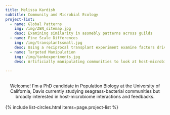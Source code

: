 ```yaml
---
title: Melissa Kardish
subtitle: Community and Microbial Ecology
project-list: 
  - name: Global Patterns
    img: /img/ZEN_sitemap.jpg
    desc: Examining similarity in assmebly patterns across guilds
  - name: Fine Scale Differences
    img: /img/transplantssmall.jpg
    desc: Using a reciprocal transplant experiment examine factors driving local bacterial assemblages
  - name: Targeted Manipulation
    img: /img/tankexperiments.jpg
    desc: Artificially manipulating communities to look at host-microbiome responses
  
---
```

<br/>
<center>
Welcome! I'm a PhD candidate in Population Biology at the University of California, Davis currently studying seagrass-bacterial communities but broadly interested in host-microbiome interactions and feedbacks.
</center>  
<br/>  
{% include list-circles.html items=page.project-list %}
